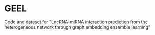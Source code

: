 # GEEL
Code and dataset for "LncRNA-miRNA interaction prediction from the heterogeneous network through graph embedding ensemble learning"
